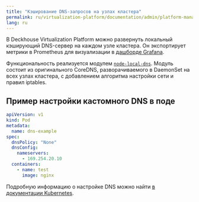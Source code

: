 ```yaml
---
title: "Кэширование DNS-запросов на узлах кластера"
permalink: ru/virtualization-platform/documentation/admin/platform-management/network/other/dns-caching.html
lang: ru
---
```


В Deckhouse Virtualization Platform можно развернуть локальный кэширующий DNS-сервер на каждом узле кластера. Он экспортирует метрики в Prometheus для визуализации в [дашборде Grafana](/products/kubernetes-platform/documentation/v1/modules/node-local-dns/#grafana-dashboard).

Функциональность реализуется модулем [`node-local-dns`](/products/kubernetes-platform/documentation/v1/modules/node-local-dns/). Модуль состоит из оригинального CoreDNS, разворачиваемого в DaemonSet на всех узлах кластера, с добавлением алгоритма настройки сети и правил iptables.

<!-- Перенесено из https://deckhouse.ru/products/kubernetes-platform/documentation/v1/modules/node-local-dns/configuration.html -->

## Пример настройки кастомного DNS в поде

```yaml
apiVersion: v1
kind: Pod
metadata:
  name: dns-example
spec:
  dnsPolicy: "None"
  dnsConfig:
    nameservers:
      - 169.254.20.10
  containers:
    - name: test
      image: nginx
```

Подробную информацию о настройке DNS можно найти [в документации Kubernetes](https://kubernetes.io/docs/concepts/services-networking/dns-pod-service/#pod-s-dns-config).
